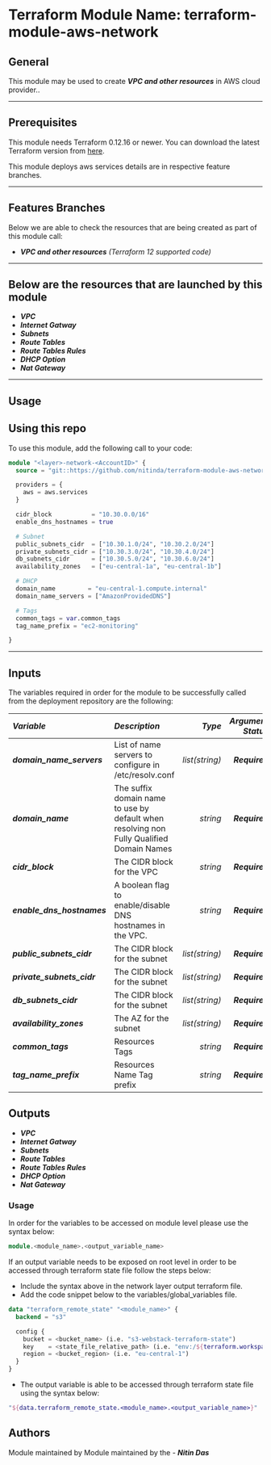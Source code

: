 # Terraform Module Name: terraform-module-aws-network


## General

This module may be used to create **_VPC and other resources_** in AWS cloud provider..

---


## Prerequisites

This module needs Terraform 0.12.16 or newer.
You can download the latest Terraform version from [here](https://www.terraform.io/downloads.html).

This module deploys aws services details are in respective feature branches.

---

## Features Branches

Below we are able to check the resources that are being created as part of this module call:


- **_VPC and other resources_** *(Terraform 12 supported code)*


---

## Below are the resources that are launched by this module

- **_VPC_**
- **_Internet Gatway_**
- **_Subnets_**
- **_Route Tables_**
- **_Route Tables Rules_**
- **_DHCP Option_**
- **_Nat Gateway_**



---

## Usage

## Using this repo

To use this module, add the following call to your code:

```tf
module "<layer>-network-<AccountID>" {
  source = "git::https://github.com/nitinda/terraform-module-aws-network.git?ref=terraform-12/master"

  providers = {
    aws = aws.services
  }

  cidr_block           = "10.30.0.0/16"
  enable_dns_hostnames = true

  # Subnet
  public_subnets_cidr  = ["10.30.1.0/24", "10.30.2.0/24"]
  private_subnets_cidr = ["10.30.3.0/24", "10.30.4.0/24"]
  db_subnets_cidr      = ["10.30.5.0/24", "10.30.6.0/24"]
  availability_zones   = ["eu-central-1a", "eu-central-1b"]

  # DHCP
  domain_name         = "eu-central-1.compute.internal"
  domain_name_servers = ["AmazonProvidedDNS"]

  # Tags
  common_tags = var.common_tags
  tag_name_prefix = "ec2-monitoring"

}
```
---

## Inputs

The variables required in order for the module to be successfully called from the deployment repository are the following:


|**_Variable_** | **_Description_** | **_Type_** | **_Argument Status_** |
|:----|:----|-----:|-----:|
| **_domain\_name\_servers_** | List of name servers to configure in /etc/resolv.conf | _list(string)_ | **_Required_** |
| **_domain\_name_** | The suffix domain name to use by default when resolving non Fully Qualified Domain Names | _string_ | **_Required_** |
| **_cidr\_block_** | The CIDR block for the VPC | _string_ | **_Required_** |
| **_enable\_dns\_hostnames_** | A boolean flag to enable/disable DNS hostnames in the VPC. | _string_ | **_Required_** |
| **_public\_subnets\_cidr_** | The CIDR block for the subnet | _list(string)_ | **_Required_** |
| **_private\_subnets\_cidr_** | The CIDR block for the subnet | _list(string)_ | **_Required_** |
| **_db\_subnets\_cidr_** | The CIDR block for the subnet | _list(string)_ | **_Required_** |
| **_availability\_zones_** | The AZ for the subnet | _list(string)_ | **_Required_** |
| **_common\_tags_** | Resources Tags | _string_ | **_Required_** |
| **_tag\_name\_prefix_** | Resources Name Tag prefix | _string_ | **_Required_** |




## Outputs

- **_VPC_**
- **_Internet Gatway_**
- **_Subnets_**
- **_Route Tables_**
- **_Route Tables Rules_**
- **_DHCP Option_**
- **_Nat Gateway_**




### Usage
In order for the variables to be accessed on module level please use the syntax below:

```tf
module.<module_name>.<output_variable_name>
```

If an output variable needs to be exposed on root level in order to be accessed through terraform state file follow the steps below:

- Include the syntax above in the network layer output terraform file.
- Add the code snippet below to the variables/global_variables file.

```tf
data "terraform_remote_state" "<module_name>" {
  backend = "s3"

  config {
    bucket = <bucket_name> (i.e. "s3-webstack-terraform-state")
    key    = <state_file_relative_path> (i.e. "env:/${terraform.workspace}/4_Networking/terraform.tfstate")
    region = <bucket_region> (i.e. "eu-central-1")
  }
}
```

- The output variable is able to be accessed through terraform state file using the syntax below:

```tf
"${data.terraform_remote_state.<module_name>.<output_variable_name>}"
```

## Authors
Module maintained by Module maintained by the - **_Nitin Das_**
